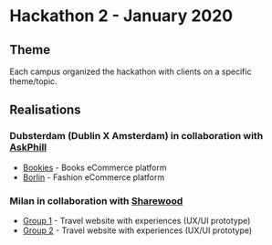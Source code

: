 # Hackathon 2 - January 2020

## Theme

Each campus organized the hackathon with clients on a specific theme/topic.

## Realisations

### Dubsterdam (Dublin X Amsterdam) in collaboration with [AskPhill](https://askphill.com/)

- [Bookies](https://priceless-minsky-c1c2c8.netlify.app/) - Books eCommerce platform
- [Borlin](https://borlin.netlify.app/) - Fashion eCommerce platform

### Milan in collaboration with [Sharewood](https://sharewood.io)

- [Group 1](https://www.figma.com/file/GEYKCRi7anLDH5OWCQ1F6x/Sharewood-Danya-Emanuela-Alice?node-id=9%3A2) - Travel website with experiences (UX/UI prototype)
- [Group 2](https://www.figma.com/file/E9kGj7rCGvApwkmYKGG0gI/Sharewood-Marta-Yaser-Francesca?node-id=0%3A1) - Travel website with experiences (UX/UI prototype)
